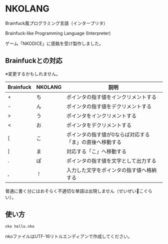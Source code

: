 # NKOLANG
Brainfuck風プログラミング言語（インタープリタ）

Brainfuck-like Programming Language (Interpreter)

ゲーム「NKODICE」に感銘を受け製作しました。

## Brainfuckとの対応
※変更するかもしれません。

| Brainfuck | NKOLANG | 説明 |
| --------- | ------- | ---- |
| + | ち | ポインタの指す値をインクリメントする |
| - | ん | ポインタの指す値をデクリメントする |
| > | う | ポインタをインクリメントする |
| < | お | ポインタをデクリメントする |
| [ | こ | ポインタの指す値が0ならば対応する「ま」の直後へ移動する |
| ] | ま | 対応する「こ」へ移動する |
| . | ぽ | ポインタの指す値を文字として出力する |
| , | ！ | 入力した文字をポインタの指す値へ格納する |

普通に書く分にはおそらく不適切な単語は出現しません（せいぜい💩こぐらい）。

## 使い方

```
nko hello.nko
```

nkoファイルはUTF-16リトルエンディアンで作成してください。